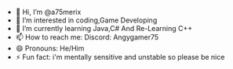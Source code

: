 - 👋 Hi, I’m @a75merix
- 👀 I’m interested in coding,Game Developing
- 🌱 I’m currently learning Java,C# And Re-Learning C++
- 📫 How to reach me: Discord: Angygamer75
- 😄 Pronouns: He/Him
- ⚡ Fun fact: i'm mentally sensitive and unstable so please be nice
